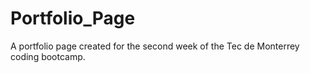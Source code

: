 # Portfolio_Page
A portfolio page created for the second week of the Tec de Monterrey coding bootcamp. 
